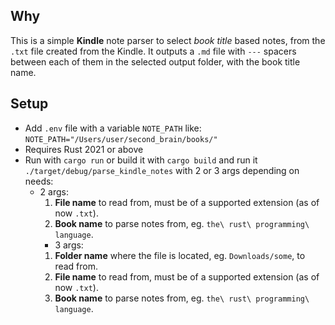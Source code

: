 ## Why

This is a simple **Kindle** note parser to select _book title_ based notes, from the `.txt` file created from the Kindle.
It outputs a `.md` file with `---` spacers between each of them in the selected output folder, with the book title name.

## Setup

- Add `.env` file with a variable `NOTE_PATH` like:
  `NOTE_PATH="/Users/user/second_brain/books/"`
- Requires Rust 2021 or above
- Run with `cargo run` or build it with `cargo build` and run it `./target/debug/parse_kindle_notes` with 2 or 3 args depending on needs:
  - 2 args:
    1. **File name** to read from, must be of a supported extension (as of now `.txt`).
    2. **Book name** to parse notes from, eg. `the\ rust\ programming\ language`.
    - 3 args:
    1. **Folder name** where the file is located, eg. `Downloads/some`, to read from.
    2. **File name** to read from, must be of a supported extension (as of now `.txt`).
    3. **Book name** to parse notes from, eg. `the\ rust\ programming\ language`.
